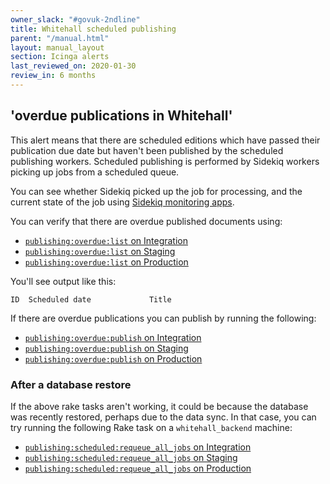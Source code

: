 ```yaml
---
owner_slack: "#govuk-2ndline"
title: Whitehall scheduled publishing
parent: "/manual.html"
layout: manual_layout
section: Icinga alerts
last_reviewed_on: 2020-01-30
review_in: 6 months
---
```


## 'overdue publications in Whitehall'

This alert means that there are scheduled editions which have passed their
publication due date but haven't been published by the scheduled publishing
workers. Scheduled publishing is performed by Sidekiq workers picking up jobs
from a scheduled queue.

You can see whether Sidekiq picked up the job for processing, and the current
state of the job using [Sidekiq monitoring apps][sidekiq-monitoring].

[sidekiq-monitoring]: /manual/sidekiq.html#monitoring

You can verify that there are overdue published documents using:

- [`publishing:overdue:list` on Integration](https://deploy.integration.publishing.service.gov.uk/job/run-rake-task/parambuild/?TARGET_APPLICATION=whitehall&MACHINE_CLASS=whitehall_backend&RAKE_TASK=publishing:overdue:list)
- [`publishing:overdue:list` on Staging](https://deploy.staging.publishing.service.gov.uk/job/run-rake-task/parambuild/?TARGET_APPLICATION=whitehall&MACHINE_CLASS=whitehall_backend&RAKE_TASK=publishing:overdue:list)
- [`publishing:overdue:list` on Production](https://deploy.publishing.service.gov.uk/job/run-rake-task/parambuild/?TARGET_APPLICATION=whitehall&MACHINE_CLASS=whitehall_backend&RAKE_TASK=publishing:overdue:list)

You'll see output like this:

```
ID  Scheduled date             Title
```

If there are overdue publications you can publish by running the
following:

- [`publishing:overdue:publish` on Integration](https://deploy.integration.publishing.service.gov.uk/job/run-rake-task/parambuild/?TARGET_APPLICATION=whitehall&MACHINE_CLASS=whitehall_backend&RAKE_TASK=publishing:overdue:publish)
- [`publishing:overdue:publish` on Staging](https://deploy.staging.publishing.service.gov.uk/job/run-rake-task/parambuild/?TARGET_APPLICATION=whitehall&MACHINE_CLASS=whitehall_backend&RAKE_TASK=publishing:overdue:publish)
- [`publishing:overdue:publish` on Production](https://deploy.publishing.service.gov.uk/job/run-rake-task/parambuild/?TARGET_APPLICATION=whitehall&MACHINE_CLASS=whitehall_backend&RAKE_TASK=publishing:overdue:publish)

### After a database restore

If the above rake tasks aren't working, it could be because the database was
recently restored, perhaps due to the data sync. In that case, you can try
running the following Rake task on a `whitehall_backend` machine:

- [`publishing:scheduled:requeue_all_jobs` on Integration](https://deploy.integration.publishing.service.gov.uk/job/run-rake-task/parambuild/?TARGET_APPLICATION=whitehall&MACHINE_CLASS=whitehall_backend&RAKE_TASK=publishing:scheduled:requeue_all_jobs)
- [`publishing:scheduled:requeue_all_jobs` on Staging](https://deploy.staging.publishing.service.gov.uk/job/run-rake-task/parambuild/?TARGET_APPLICATION=whitehall&MACHINE_CLASS=whitehall_backend&RAKE_TASK=publishing:scheduled:requeue_all_jobs)
- [`publishing:scheduled:requeue_all_jobs` on Production](https://deploy.publishing.service.gov.uk/job/run-rake-task/parambuild/?TARGET_APPLICATION=whitehall&MACHINE_CLASS=whitehall_backend&RAKE_TASK=publishing:scheduled:requeue_all_jobs)
